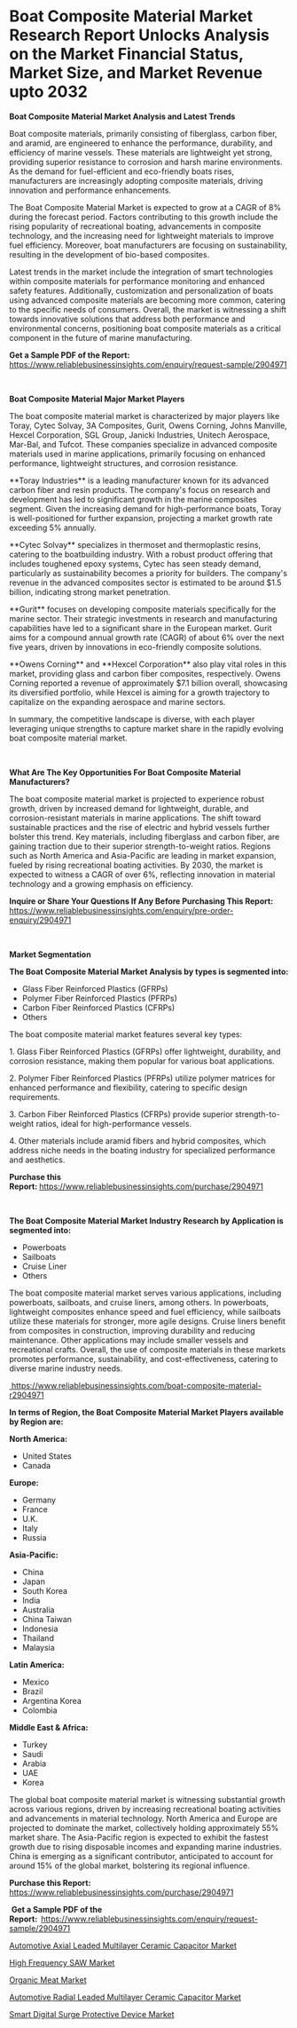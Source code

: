 <p><h1>Boat Composite Material Market Research Report Unlocks Analysis on the Market Financial Status, Market Size, and Market Revenue upto 2032</h1></p><p><strong>Boat Composite Material Market Analysis and Latest Trends</strong></p>
<p><p>Boat composite materials, primarily consisting of fiberglass, carbon fiber, and aramid, are engineered to enhance the performance, durability, and efficiency of marine vessels. These materials are lightweight yet strong, providing superior resistance to corrosion and harsh marine environments. As the demand for fuel-efficient and eco-friendly boats rises, manufacturers are increasingly adopting composite materials, driving innovation and performance enhancements.</p><p>The Boat Composite Material Market is expected to grow at a CAGR of 8% during the forecast period. Factors contributing to this growth include the rising popularity of recreational boating, advancements in composite technology, and the increasing need for lightweight materials to improve fuel efficiency. Moreover, boat manufacturers are focusing on sustainability, resulting in the development of bio-based composites.</p><p>Latest trends in the market include the integration of smart technologies within composite materials for performance monitoring and enhanced safety features. Additionally, customization and personalization of boats using advanced composite materials are becoming more common, catering to the specific needs of consumers. Overall, the market is witnessing a shift towards innovative solutions that address both performance and environmental concerns, positioning boat composite materials as a critical component in the future of marine manufacturing.</p></p>
<p><strong>Get a Sample PDF of the Report:&nbsp;</strong> <a href="https://www.reliablebusinessinsights.com/enquiry/request-sample/2904971?utm_campaign=39&utm_medium=2&utm_source=Github&utm_content=ia&utm_term=12032025&utm_id=boat-composite-material">https://www.reliablebusinessinsights.com/enquiry/request-sample/2904971</a></p>
<p>&nbsp;</p>
<p><strong>Boat Composite Material Major Market Players</strong></p>
<p><p>The boat composite material market is characterized by major players like Toray, Cytec Solvay, 3A Composites, Gurit, Owens Corning, Johns Manville, Hexcel Corporation, SGL Group, Janicki Industries, Unitech Aerospace, Mar-Bal, and Tufcot. These companies specialize in advanced composite materials used in marine applications, primarily focusing on enhanced performance, lightweight structures, and corrosion resistance.</p><p>**Toray Industries** is a leading manufacturer known for its advanced carbon fiber and resin products. The company's focus on research and development has led to significant growth in the marine composites segment. Given the increasing demand for high-performance boats, Toray is well-positioned for further expansion, projecting a market growth rate exceeding 5% annually.</p><p>**Cytec Solvay** specializes in thermoset and thermoplastic resins, catering to the boatbuilding industry. With a robust product offering that includes toughened epoxy systems, Cytec has seen steady demand, particularly as sustainability becomes a priority for builders. The company's revenue in the advanced composites sector is estimated to be around $1.5 billion, indicating strong market penetration.</p><p>**Gurit** focuses on developing composite materials specifically for the marine sector. Their strategic investments in research and manufacturing capabilities have led to a significant share in the European market. Gurit aims for a compound annual growth rate (CAGR) of about 6% over the next five years, driven by innovations in eco-friendly composite solutions.</p><p>**Owens Corning** and **Hexcel Corporation** also play vital roles in this market, providing glass and carbon fiber composites, respectively. Owens Corning reported a revenue of approximately $7.1 billion overall, showcasing its diversified portfolio, while Hexcel is aiming for a growth trajectory to capitalize on the expanding aerospace and marine sectors.</p><p>In summary, the competitive landscape is diverse, with each player leveraging unique strengths to capture market share in the rapidly evolving boat composite material market.</p></p>
<p>&nbsp;</p>
<p><strong>What Are The Key Opportunities For Boat Composite Material Manufacturers?</strong></p>
<p><p>The boat composite material market is projected to experience robust growth, driven by increased demand for lightweight, durable, and corrosion-resistant materials in marine applications. The shift toward sustainable practices and the rise of electric and hybrid vessels further bolster this trend. Key materials, including fiberglass and carbon fiber, are gaining traction due to their superior strength-to-weight ratios. Regions such as North America and Asia-Pacific are leading in market expansion, fueled by rising recreational boating activities. By 2030, the market is expected to witness a CAGR of over 6%, reflecting innovation in material technology and a growing emphasis on efficiency.</p></p>
<p><strong>Inquire or Share Your Questions If Any Before Purchasing This Report:</strong> <a href="https://www.reliablebusinessinsights.com/enquiry/pre-order-enquiry/2904971?utm_campaign=39&utm_medium=2&utm_source=Github&utm_content=ia&utm_term=12032025&utm_id=boat-composite-material">https://www.reliablebusinessinsights.com/enquiry/pre-order-enquiry/2904971</a></p>
<p>&nbsp;</p>
<p><strong>Market Segmentation</strong></p>
<p><strong>The Boat Composite Material Market Analysis by types is segmented into:</strong></p>
<p><ul><li>Glass Fiber Reinforced Plastics (GFRPs)</li><li>Polymer Fiber Reinforced Plastics (PFRPs)</li><li>Carbon Fiber Reinforced Plastics (CFRPs)</li><li>Others</li></ul></p>
<p><p>The boat composite material market features several key types: </p><p>1. Glass Fiber Reinforced Plastics (GFRPs) offer lightweight, durability, and corrosion resistance, making them popular for various boat applications. </p><p>2. Polymer Fiber Reinforced Plastics (PFRPs) utilize polymer matrices for enhanced performance and flexibility, catering to specific design requirements. </p><p>3. Carbon Fiber Reinforced Plastics (CFRPs) provide superior strength-to-weight ratios, ideal for high-performance vessels. </p><p>4. Other materials include aramid fibers and hybrid composites, which address niche needs in the boating industry for specialized performance and aesthetics.</p></p>
<p><strong>Purchase this Report:&nbsp;</strong><a href="https://www.reliablebusinessinsights.com/purchase/2904971?utm_campaign=39&utm_medium=2&utm_source=Github&utm_content=ia&utm_term=12032025&utm_id=boat-composite-material">https://www.reliablebusinessinsights.com/purchase/2904971</a></p>
<p>&nbsp;</p>
<p><strong>The Boat Composite Material Market Industry Research by Application is segmented into:</strong></p>
<p><ul><li>Powerboats</li><li>Sailboats</li><li>Cruise Liner</li><li>Others</li></ul></p>
<p><p>The boat composite material market serves various applications, including powerboats, sailboats, and cruise liners, among others. In powerboats, lightweight composites enhance speed and fuel efficiency, while sailboats utilize these materials for stronger, more agile designs. Cruise liners benefit from composites in construction, improving durability and reducing maintenance. Other applications may include smaller vessels and recreational crafts. Overall, the use of composite materials in these markets promotes performance, sustainability, and cost-effectiveness, catering to diverse marine industry needs.</p></p>
<p><a href="https://www.reliablebusinessinsights.com/boat-composite-material-r2904971?utm_campaign=39&utm_medium=2&utm_source=Github&utm_content=ia&utm_term=12032025&utm_id=boat-composite-material">&nbsp;https://www.reliablebusinessinsights.com/boat-composite-material-r2904971</a></p>
<p><strong>In terms of Region, the Boat Composite Material Market Players available by Region are:</strong></p>
<p>
    <p> <strong> North America: </strong>
        <ul>
            <li>United States</li>
            <li>Canada</li>
        </ul>
        </p> 
    <p> <strong> Europe: </strong>
        <ul>
            <li>Germany</li>
            <li>France</li>
            <li>U.K.</li>
            <li>Italy</li>
            <li>Russia</li>
        </ul>
        </p> 
    <p> <strong> Asia-Pacific: </strong>
        <ul>
            <li>China</li>
            <li>Japan</li>
            <li>South Korea</li>
            <li>India</li>
            <li>Australia</li>
            <li>China Taiwan</li>
            <li>Indonesia</li>
            <li>Thailand</li>
            <li>Malaysia</li>
        </ul>
        </p> 
    <p> <strong> Latin America: </strong>
        <ul>
            <li>Mexico</li>
            <li>Brazil</li>
            <li>Argentina Korea</li>
            <li>Colombia</li>
        </ul>
        </p> 
    <p> <strong> Middle East & Africa: </strong>
        <ul>
            <li>Turkey</li>
            <li>Saudi</li>
            <li>Arabia</li>
            <li>UAE</li>
            <li>Korea</li>
        </ul>
    </p>
    </p>
<p><p>The global boat composite material market is witnessing substantial growth across various regions, driven by increasing recreational boating activities and advancements in material technology. North America and Europe are projected to dominate the market, collectively holding approximately 55% market share. The Asia-Pacific region is expected to exhibit the fastest growth due to rising disposable incomes and expanding marine industries. China is emerging as a significant contributor, anticipated to account for around 15% of the global market, bolstering its regional influence.</p></p>
<p><strong>Purchase this Report: </strong><a href="https://www.reliablebusinessinsights.com/purchase/2904971?utm_campaign=39&utm_medium=2&utm_source=Github&utm_content=ia&utm_term=12032025&utm_id=boat-composite-material">https://www.reliablebusinessinsights.com/purchase/2904971</a></p>
<p>&nbsp;<strong>Get a Sample PDF of the Report:&nbsp;&nbsp;</strong><a href="https://www.reliablebusinessinsights.com/enquiry/request-sample/2904971?utm_campaign=39&utm_medium=2&utm_source=Github&utm_content=ia&utm_term=12032025&utm_id=boat-composite-material">https://www.reliablebusinessinsights.com/enquiry/request-sample/2904971</a></p>
<p><strong></strong></p>
<p><p><a href="https://github.com/beroxiluwaya/Market-Research-Report-List-1/blob/main/automotive-axial-leaded-multilayer-ceramic-capacitor-market.md?utm_campaign=39&utm_medium=2&utm_source=Github&utm_content=ia&utm_term=12032025&utm_id=boat-composite-material">Automotive Axial Leaded Multilayer Ceramic Capacitor Market</a></p><p><a href="https://github.com/saklpelzami95/Market-Research-Report-List-1/blob/main/high-frequency-saw-market.md?utm_campaign=39&utm_medium=2&utm_source=Github&utm_content=ia&utm_term=12032025&utm_id=boat-composite-material">High Frequency SAW Market</a></p><p><a href="https://github.com/genayziben/Market-Research-Report-List-1/blob/main/organic-meat-market.md?utm_campaign=39&utm_medium=2&utm_source=Github&utm_content=ia&utm_term=12032025&utm_id=boat-composite-material">Organic Meat Market</a></p><p><a href="https://github.com/geyangvayora/Market-Research-Report-List-1/blob/main/automotive-radial-leaded-multilayer-ceramic-capacitor-market.md?utm_campaign=39&utm_medium=2&utm_source=Github&utm_content=ia&utm_term=12032025&utm_id=boat-composite-material">Automotive Radial Leaded Multilayer Ceramic Capacitor Market</a></p><p><a href="https://github.com/bulkagumanvv/Market-Research-Report-List-1/blob/main/smart-digital-surge-protective-device-market.md?utm_campaign=39&utm_medium=2&utm_source=Github&utm_content=ia&utm_term=12032025&utm_id=boat-composite-material">Smart Digital Surge Protective Device Market</a></p></p>